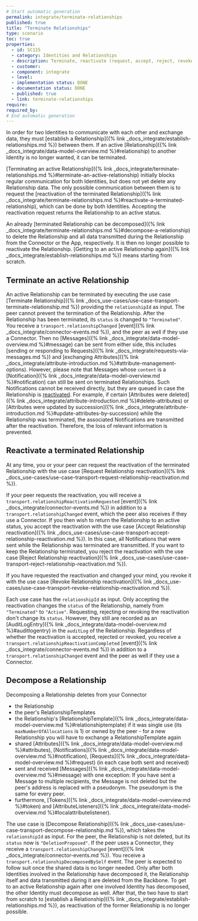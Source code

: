 ```yaml
---
# Start automatic generation
permalink: integrate/terminate-relationships
published: true
title: "Terminate Relationships"
type: scenario
toc: true
properties:
  - id: SC115
  - category: Identities and Relationships
  - description: Terminate, reactivate (request, accept, reject, revoke) and decompose Relationship
  - customer:
  - component: integrate
  - level:
  - implementation status: DONE
  - documentation status: DONE
  - published: true
  - link: terminate-relationships
require:
required_by:
# End automatic generation
---
```


In order for two Identities to communicate with each other and exchange data, they must [establish a Relationship]({% link _docs_integrate/establish-relationships.md %}) between them. If an active [Relationship]({% link _docs_integrate/data-model-overview.md %}#relationship) to another Identity is no longer wanted, it can be terminated.

[Terminating an active Relationship]({% link _docs_integrate/terminate-relationships.md %}#terminate-an-active-relationship) initially blocks regular communication for both Identities, but does not yet delete any Relationship data.
The only possible communication between them is to request the [reactivation of the terminated Relationship]({% link _docs_integrate/terminate-relationships.md %}#reactivate-a-terminated-relationship), which can be done by both Identities.
Accepting the reactivation request returns the Relationship to an active status.

An already [terminated Relationship can be decomposed]({% link _docs_integrate/terminate-relationships.md %}#decompose-a-relationship) to delete the Relationship and all data transmitted during the Relationship from the Connector or the App, respectively.
It is then no longer possible to reactivate the Relationship.
[Getting to an active Relationship again]({% link _docs_integrate/establish-relationships.md %}) means starting from scratch.

## Terminate an active Relationship

An active Relationship can be terminated by executing the use case [Terminate Relationship]({% link _docs_use-cases/use-case-transport-terminate-relationship.md %}) providing the `relationshipId` as input. The peer cannot prevent the termination of the Relationship. After the Relationship has been terminated, its `status` is changed to `"Terminated"`. You receive a `transport.relationshipChanged` [event]({% link _docs_integrate/connector-events.md %}), and the peer as well if they use a Connector. Then no [Messages]({% link _docs_integrate/data-model-overview.md %}#message) can be sent from either side, this includes [sending or responding to Requests]({% link _docs_integrate/requests-via-messages.md %}) and [exchanging Attributes]({% link _docs_integrate/attribute-introduction.md %}#attribute-management-options). However, please note that Messages whose `content` is a [Notification]({% link _docs_integrate/data-model-overview.md %}#notification) can still be sent on terminated Relationships. Such Notifications cannot be received directly, but they are queued in case the Relationship is [reactivated](#reactivate-a-terminated-relationship). For example, if certain [Attributes were deleted]({% link _docs_integrate/attribute-introduction.md %}#delete-attributes) or [Attributes were updated by succession]({% link _docs_integrate/attribute-introduction.md %}#update-attributes-by-succession) while the Relationship was terminated, the associated Notifications are transmitted after the reactivation. Therefore, the loss of relevant information is prevented.

## Reactivate a terminated Relationship

At any time, you or your peer can request the reactivation of the terminated Relationship with the use case [Request Relationship reactivation]({% link _docs_use-cases/use-case-transport-request-relationship-reactivation.md %}).

If your peer requests the reactivation, you will receive a `transport.relationshipReactivationRequested` [event]({% link _docs_integrate/connector-events.md %}) in addition to a `transport.relationshipChanged` event, which the peer also receives if they use a Connector.
If you then wish to return the Relationship to an active status, you accept the reactivation with the use case [Accept Relationship reactivation]({% link _docs_use-cases/use-case-transport-accept-relationship-reactivation.md %}).
In this case, all Notifications that were sent while the Relationship was terminated are transmitted.
If you want to keep the Relationship terminated, you reject the reactivation with the use case [Reject Relationship reactivation]({% link _docs_use-cases/use-case-transport-reject-relationship-reactivation.md %}).

If you have requested the reactivation and changed your mind, you revoke it with the use case [Revoke Relationship reactivation]({% link _docs_use-cases/use-case-transport-revoke-relationship-reactivation.md %}).

Each use case has the `relationshipId` as input. Only accepting the reactivation changes the `status` of the Relationship, namely from `"Terminated"` to `"Active"`. Requesting, rejecting or revoking the reactivation don't change its `status`. However, they still are recorded as an [AuditLogEntry]({% link _docs_integrate/data-model-overview.md %}#auditlogentry) in the `auditLog` of the Relationship. Regardless of whether the reactivation is accepted, rejected or revoked, you receive a `transport.relationshipReactivationCompleted` [event]({% link _docs_integrate/connector-events.md %}) in addition to a `transport.relationshipChanged` event and the peer as well if they use a Connector.

## Decompose a Relationship

Decomposing a Relationship deletes from your Connector

- the Relationship
- the peer's RelationshipTemplates
- the Relationship's [RelationshipTemplate]({% link _docs_integrate/data-model-overview.md %}#relationshiptemplate) if it was single use (its `maxNumberOfAllocations` is 1) or owned by the peer - for a new Relationship you will have to exchange a RelationshipTemplate again
- shared [Attributes]({% link _docs_integrate/data-model-overview.md %}#attributes), [Notifications]({% link _docs_integrate/data-model-overview.md %}#notification), [Requests]({% link _docs_integrate/data-model-overview.md %}#request) (in each case both sent and received)
- sent and received [Messages]({% link _docs_integrate/data-model-overview.md %}#message) with one exception: If you have sent a Message to multiple recipients, the Message is not deleted but the peer's address is replaced with a pseudonym. The pseudonym is the same for every peer.
- furthermore, [Tokens]({% link _docs_integrate/data-model-overview.md %}#token) and [AttributeListeners]({% link _docs_integrate/data-model-overview.md %}#localattributelistener).

The use case is [Decompose Relationship]({% link _docs_use-cases/use-case-transport-decompose-relationship.md %}), which takes the `relationshipId` as input. For the peer, the Relationship is not deleted, but its `status` now is `"DeletionProposed"`.
If the peer uses a Connector, they receive a `transport.relationshipChanged` [event]({% link _docs_integrate/connector-events.md %}). You receive a `transport.relationshipDecomposedBySelf` event. The peer is expected to follow suit once the shared data is no longer needed. Only after both Identities involved in the Relationship have decomposed it, the Relationship itself and data transmitted during it are deleted from the Backbone. To get to an active Relationship again after one involved Identity has decomposed, the other Identity must decompose as well. After that, the two have to start from scratch to [establish a Relationship]({% link _docs_integrate/establish-relationships.md %}), as reactivation of the former Relationship is no longer possible.
